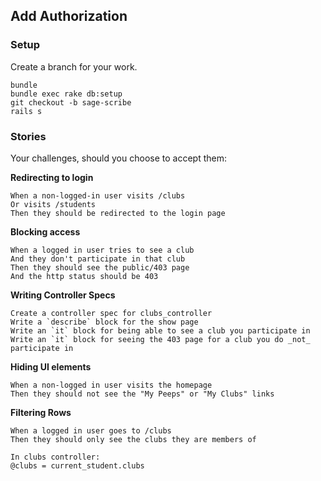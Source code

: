 ## Add Authorization

### Setup

Create a branch for your work.

```
bundle
bundle exec rake db:setup
git checkout -b sage-scribe
rails s
```

### Stories

Your challenges, should you choose to accept them:

**Redirecting to login**

```
When a non-logged-in user visits /clubs
Or visits /students
Then they should be redirected to the login page
```

**Blocking access**

```
When a logged in user tries to see a club
And they don't participate in that club
Then they should see the public/403 page
And the http status should be 403
```

**Writing Controller Specs**

```
Create a controller spec for clubs_controller
Write a `describe` block for the show page
Write an `it` block for being able to see a club you participate in
Write an `it` block for seeing the 403 page for a club you do _not_ participate in
```

**Hiding UI elements**

```
When a non-logged in user visits the homepage
Then they should not see the "My Peeps" or "My Clubs" links
```

**Filtering Rows**

```
When a logged in user goes to /clubs
Then they should only see the clubs they are members of

In clubs controller:
@clubs = current_student.clubs

```
